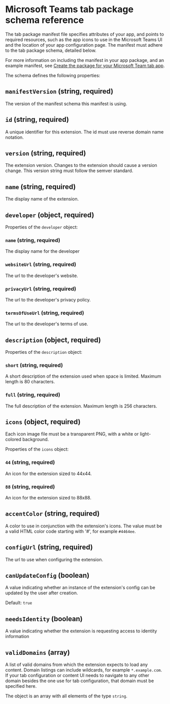 ﻿# Microsoft Teams tab package schema reference

The tab package manifest file specifies attributes of your app, and points to required resources, such as the app icons to use in the Microsoft Teams UI and the location of your app configuration page. The manifest must adhere to the tab package schema, detailed below. 

For more information on including the manifest in your app package, and an example manifest, see [Create the package for your Microsoft Team tab app](createtabpackage.md).

The schema defines the following properties:

## `manifestVersion` (string, required)

The version of the manifest schema this manifest is using.

## `id` (string, required)

A unique identifier for this extension. The id must use reverse domain name notation.

## `version` (string, required)

The extension version. Changes to the extension should cause a version change. This version string must follow the semver standard.

## `name` (string, required)

The display name of the extension.

## `developer` (object, required)

Properties of the `developer` object:

### `name` (string, required)

The display name for the developer

### `websiteUrl` (string, required)

The url to the developer's website.

### `privacyUrl` (string, required)

The url to the developer's privacy policy.

### `termsOfUseUrl` (string, required)

The url to the developer's terms of use.

## `description` (object, required)

Properties of the `description` object:

### `short` (string, required)

A short description of the extension used when space is limited. Maximum length is 80 characters.

### `full` (string, required)

The full description of the extension. Maximum length is 256 characters.

## `icons` (object, required)

Each icon image file must be a transparent PNG, with a white or light-colored background.

Properties of the `icons` object:

### `44` (string, required)

An icon for the extension sized to 44x44.

### `88` (string, required)

An icon for the extension sized to 88x88.

## `accentColor` (string, required)

A color to use in conjunction with the extension's icons. The value must be a valid HTML color code starting with '#', for example `#4464ee`.

## `configUrl` (string, required)

The url to use when configuring the extension.

## `canUpdateConfig` (boolean)

A value indicating whether an instance of the extension's config can be updated by the user after creation.

Default: `true`

## `needsIdentity` (boolean)

A value indicating whether the extension is requesting access to identity information

## `validDomains` (array)

A list of valid domains from which the extension expects to load any content. Domain listings can include wildcards, for example `*.example.com`. If your tab configuration or content UI needs to navigate to any other domain besides the one use for tab configuration, that domain must be specified here.

The object is an array with all elements of the type `string`.
